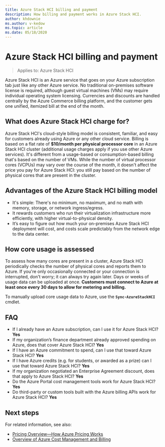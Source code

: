 ```yaml
---
title: Azure Stack HCI billing and payment
description: How billing and payment works in Azure Stack HCI.
author: khdownie
ms.author: v-kedow
ms.topic: article
ms.date: 05/18/2020
---
```


# Azure Stack HCI billing and payment

> Applies to: Azure Stack HCI

Azure Stack HCI is an Azure service that goes on your Azure subscription tab just like any other Azure service. No traditional on-premises software license is required, although guest virtual machines (VMs) may require individual operating system licensing. Currencies and discounts are handled centrally by the Azure Commerce billing platform, and the customer gets one unified, itemized bill at the end of the month.

## What does Azure Stack HCI charge for?

Azure Stack HCI's cloud-style billing model is consistent, familiar, and easy for customers already using Azure or any other cloud service. Billing is based on a flat rate of **$10/month per physical processor core** in an Azure Stack HCI cluster (additional usage charges apply if you use other Azure services). It's different from a usage-based or consumption-based billing that's based on the number of VMs. While the number of virtual processor cores (VCPUs) may vary over the course of the month, it doesn't affect the price you pay for Azure Stack HCI: you still pay based on the number of physical cores that are present in the cluster.

## Advantages of the Azure Stack HCI billing model

- It's simple: There's no minimum, no maximum, and no math with memory, storage, or network ingress/egress.
- It rewards customers who run their virtualization infrastructure more efficiently, with higher virtual-to-physical density.
- It’s easy to figure out how much your on-premises Azure Stack HCI deployment will cost, and costs scale predictably from the network edge to the data center.

## How core usage is assessed

To assess how many cores are present in a cluster, Azure Stack HCI periodically checks the number of physical cores and reports them to Azure. If you're only occasionally connected or your connection is interrupted, don't worry; it can always try again later. Days or weeks of usage data can be uploaded at once. **Customers must connect to Azure at least once every 30 days to allow for metering and billing.**

To manually upload core usage data to Azure, use the **`Sync-AzureStackHCI`** cmdlet.

## FAQ

- If I already have an Azure subscription, can I use it for Azure Stack HCI? **Yes**
- If my organization’s finance department already approved spending on Azure, does that cover Azure Stack HCI? **Yes**
- If I have an Azure commitment to spend, can I use that toward Azure Stack HCI? **Yes**
- If I have Azure credits (e.g. for students, or awarded as a prize) can I use that toward Azure Stack HCI? **Yes**
- If my organization negotiated an Enterprise Agreement discount, does that apply to Azure Stack HCI? **Yes**
- Do the Azure Portal cost management tools work for Azure Stack HCI? **Yes**
- Do third-party or custom tools built with the Azure billing APIs work for Azure Stack HCI? **Yes**

## Next steps

For related information, see also:

- [Pricing Overview—How Azure Pricing Works](https://azure.microsoft.com/pricing/)
- [Overview of Azure Cost Management and Billing](/azure/cost-management-billing/cost-management-billing-overview)
